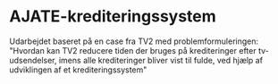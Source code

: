 # AJATE-krediteringssystem
Udarbejdet baseret på en case fra TV2 med problemformuleringen: "Hvordan kan TV2 reducere tiden der bruges på krediteringer efter tv-udsendelser, imens alle krediteringer bliver vist til fulde, ved hjælp af udviklingen af et krediteringssystem"
